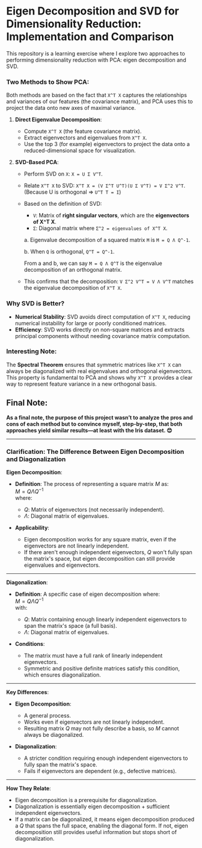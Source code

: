 # Eigen Decomposition and SVD for Dimensionality Reduction: Implementation and Comparison

This repository is a learning exercise where I explore two approaches to performing dimensionality reduction with PCA: eigen decomposition and SVD.

### Two Methods to Show PCA:
Both methods are based on the fact that `X^T X` captures the relationships and variances of our features (the covariance matrix), and PCA uses this to project the data onto new axes of maximal variance.

1. **Direct Eigenvalue Decomposition**:
   - Compute `X^T X` (the feature covariance matrix).
   - Extract eigenvectors and eigenvalues from `X^T X`.
   - Use the top 3 (for example) eigenvectors to project the data onto a reduced-dimensional space for visualization.

2. **SVD-Based PCA**:
   - Perform SVD on `X`: `X = U Σ V^T`.
   - Relate `X^T X` to SVD: `X^T X = (V Σ^T U^T)(U Σ V^T) = V Σ^2 V^T`. (Because U is orthogonal => `U^T T = I`)
   - Based on the definition of SVD:
     - `V`: Matrix of **right singular vectors**, which are the **eigenvectors of X^T X**.
     - `Σ`: Diagonal matrix where `Σ^2 = eigenvalues of X^T X`.

      a. Eigenvalue decomposition of a squared matrix `M` is `M = Q Λ Q^-1`.

      b. When `Q` is orthogonal, `Q^T = Q^-1`.

      From a and b, we can say `M = Q Λ Q^T` is the eigenvalue decomposition of an orthogonal matrix.

   - This confirms that the decomposition: `V Σ^2 V^T = V Λ V^T` matches the eigenvalue decomposition of `X^T X`.

### Why SVD is Better?
- **Numerical Stability**: SVD avoids direct computation of `X^T X`, reducing numerical instability for large or poorly conditioned matrices.
- **Efficiency**: SVD works directly on non-square matrices and extracts principal components without needing covariance matrix computation.

### Interesting Note:
The **Spectral Theorem** ensures that symmetric matrices like `X^T X` can always be diagonalized with real eigenvalues and orthogonal eigenvectors. This property is fundamental to PCA and shows why `X^T X` provides a clear way to represent feature variance in a new orthogonal basis.

## Final Note:
**As a final note, the purpose of this project wasn’t to analyze the pros and cons of each method but to convince myself, step-by-step, that both approaches yield similar results—at least with the Iris dataset. 😊**


---


### Clarification: The Difference Between Eigen Decomposition and Diagonalization

**Eigen Decomposition**:

- **Definition**: The process of representing a square matrix $M$ as:  
  $` M = Q \Lambda Q^{-1} `$  
  where:  
  - $Q$: Matrix of eigenvectors (not necessarily independent).  
  - $\Lambda$: Diagonal matrix of eigenvalues.  

- **Applicability**:  
  - Eigen decomposition works for any square matrix, even if the eigenvectors are not linearly independent.  
  - If there aren't enough independent eigenvectors, $Q$ won't fully span the matrix's space, but eigen decomposition can still provide eigenvalues and eigenvectors.

---

**Diagonalization**:

- **Definition**: A specific case of eigen decomposition where:  
  $`M = Q \Lambda Q^{-1} `$  
  with:  
  - $Q$: Matrix containing enough linearly independent eigenvectors to span the matrix's space (a full basis).  
  - $\Lambda$: Diagonal matrix of eigenvalues.  

- **Conditions**:  
  - The matrix must have a full rank of linearly independent eigenvectors.  
  - Symmetric and positive definite matrices satisfy this condition, which ensures diagonalization.

---

**Key Differences**:

- **Eigen Decomposition**:  
  - A general process.  
  - Works even if eigenvectors are not linearly independent.  
  - Resulting matrix $Q$ may not fully describe a basis, so $M$ cannot always be diagonalized.  

- **Diagonalization**:  
  - A stricter condition requiring enough independent eigenvectors to fully span the matrix's space.  
  - Fails if eigenvectors are dependent (e.g., defective matrices).

---

**How They Relate**:

- Eigen decomposition is a prerequisite for diagonalization.  
- Diagonalization is essentially eigen decomposition + sufficient independent eigenvectors.  
- If a matrix can be diagonalized, it means eigen decomposition produced a $Q$ that spans the full space, enabling the diagonal form. If not, eigen decomposition still provides useful information but stops short of diagonalization.
